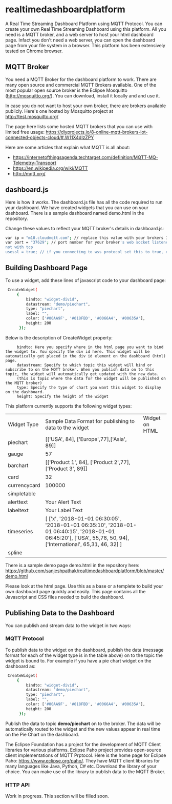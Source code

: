 # realtimedashboardplatform

A Real Time Streaming Dashboard Platform using MQTT Protocol. You can create your own Real Time Streaming Dashboard using this platform. All you need is a MQTT broker, and a web server to host your html dashboard page. Infact you don't need a web server, you can open the dashboard page from your file system in a browser. This platform has been extensively tested on Chrome browser.

## MQTT Broker

You need a MQTT Broker for the dashboard platform to work. There are many open source and commercial MQTT Brokers available. One of the most popular open source broker is the Eclipse Mosquitto (<http://mosquitto.org/>). You can download, install it locally and and use it.

In case you do not want to host your own broker, there are brokers available publicly. Here's one hosted by Mosquitto project at <http://test.mosquitto.org/>

The page here lists some hosted MQTT brokers that you can use with limited free usage: <https://diyprojects.io/8-online-mqtt-brokers-iot-connected-objects-cloud/#.W11X4dIzZPY>

Here are some articles that explain what MQTT is all about:

- <https://internetofthingsagenda.techtarget.com/definition/MQTT-MQ-Telemetry-Transport>
- <https://en.wikipedia.org/wiki/MQTT>
- <http://mqtt.org/>

## dashboard.js

Here is how it works. The dashboard.js file has all the code required to run your dashboard. We have created widgets that you can use on your dashboard. There is a sample dashboard named demo.html in the repository. 


Change these values to reflect your MQTT broker's details in dashboard.js:

```sh
var ip = "m10.cloudmqtt.com"; // replace this value with your brokers IP address or domain name
var port = "37629"; // port number for your broker's web socket listener. The dashboard platform will work only with websockets and
not with tcp
usessl = true; // if you connecting to wss protocol set this to true, else false for ws
```

## Building Dashboard Page

To use a widget, add these lines of javascript code to your dashboard page:

```sh
 CreateWidget(
     {
         bindto: "widget-divid",
         datastream: "demo/piechart",
         type: "piechart",
         label: "",
         color: ['#00AA9F', '#018FBD', '#0066A4', '#00635A'],
         height: 200
      });
```
Below is the description of CreateWidget property:

         bindto: Here you specify where in the html page you want to bind the widget to. You specify the div id here. This widget will be automatically get placed in the div id element on the dashboard (html) page.
         datastream: Specify to which topic this widget will bind or subscribe to on the MQTT broker. When you publish data on to this topic, the widget will automatically get updated with the new data.
         (this is topic where the data for the widget will be published on the MQTT broker)
         type: Specify the type of chart you want this widget to display on the dashboard.
         height: Specify the height of the widget
 
 This platform currently supports the following widget types:
 
 <table>
 <tr>
  <td>Widget Type
  </td>
  <td>Sample Data Format for publishing to data to the widget
  </td>
  <td>Widget on HTML
  </td>
 </tr>
 <tr>
  <td>piechart
  </td>
  <td>[['USA', 84], ['Europe',77],['Asia', 89]]
  </td>
  <td>
  </td>
 </tr>
 <tr>
  <td>gauge
  </td>
  <td>57
  </td>
  <td>
  </td>
 </tr>
  <tr>
  <td>barchart
  </td>
  <td>[['Product 1', 84], ['Product 2',77],['Product 3', 89]]
  </td>
  <td>
  </td>
 </tr>
   <tr>
  <td>card
  </td>
  <td>32
  </td>
  <td>
  </td>
 </tr>
 <tr>
  <td>currencycard
  </td>
  <td>100000
  </td>
  <td>
  </td>
 </tr>
 <tr>
  <td>simpletable
  </td>
  <td>
  </td>
  <td>
  </td>
 </tr>
 <tr>
  <tr>
  <td>alerttext
  </td>
  <td>Your Alert Text
  </td>
  <td>
  </td>
 </tr>
  <tr>
  <td>labeltext
  </td>
  <td>Your Label Text
  </td>
  <td>
  </td>
 </tr>
 <tr>
 <tr>
  <td>timeseries
  </td>
  <td>[ ['x', '2018-01-01 06:30:05', '2018-01-01 06:35:10', '2018-01-01 06:40:15', '2018-01-01 06:45:20'], ['USA', 55,78, 50, 94], ['International', 65,31, 46, 32] ]
  </td>
  <td>
  </td>
 </tr>
 <tr>
  <td>spline
  </td>
  <td>
  </td>
  <td>
  </td>
 </tr>
 </table>

There is a sample demo page demo.html in the repository here: https://github.com/sanjeshpathak/realtimedashboardplatform/blob/master/demo.html

Please look at the html page. Use this as a base or a templete to build your own dashboard page quickly and easily. This page contains all the Javascript and CSS files needed to build the dashboard.

## Publishing Data to the Dashboard

You can publish and stream data to the widget in two ways:

### MQTT Protocol

To publish data to the widget on the dashboard, publish the data (message format for each of the widget type is in the table above) on to the topic the widget is bound to. For example if you have a pie chart widget on the dashboard as:

```sh
 CreateWidget(
     {
         bindto: "widget-divid",
         datastream: "demo/piechart",
         type: "piechart",
         label: "",
         color: ['#00AA9F', '#018FBD', '#0066A4', '#00635A'],
         height: 200
      });
```

Publish the data to topic **demo/piechart** on to the broker. The data will be automatically routed to the widget and the new values appear in real time on the Pie Chart on the dashboard.


The Eclipse Foundation has a project for the development of MQTT Client libraries for various platforms. Eclipse Paho project provides open-source client implementations of MQTT Prptocol. Here is the home page for Eclipse Paho: <https://www.eclipse.org/paho/>. They have MQTT  client libraries for many languages like Java, Python, C# etc. Download the library of your choice. You can make use of the library to publish data to the MQTT Broker.



### HTTP API

Work in progress. This section will be filled soon.

